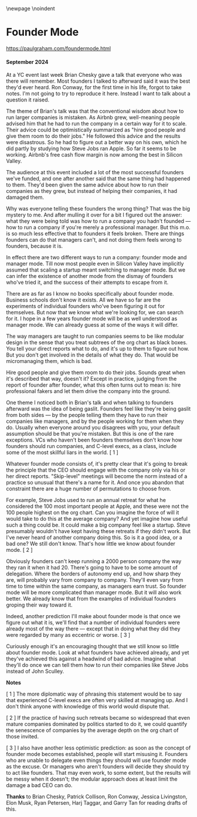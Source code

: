 \newpage
\noindent

Founder Mode
============


  

<https://paulgraham.com/foundermode.html>
  

#### September 2024


  

  

 At a YC event last week Brian Chesky gave a talk that everyone who
was there will remember. Most founders I talked to afterward said
it was the best they'd ever heard. Ron Conway, for the first time
in his life, forgot to take notes. I'm not going to try to reproduce
it here. Instead I want to talk about a question it raised.
   

  

 The theme of Brian's talk was that the conventional wisdom about
how to run larger companies is mistaken. As Airbnb grew, well\-meaning
people advised him that he had to run the company in a certain way
for it to scale. Their advice could be optimistically summarized
as "hire good people and give them room to do their jobs." He
followed this advice and the results were disastrous. So he had to
figure out a better way on his own, which he did partly by studying
how Steve Jobs ran Apple. So far it seems to be working. Airbnb's
free cash flow margin is now among the best in Silicon Valley.
   

  

 The audience at this event included a lot of the most successful
founders we've funded, and one after another said that the same
thing had happened to them. They'd been given the same advice about
how to run their companies as they grew, but instead of helping
their companies, it had damaged them.
   

  

 Why was everyone telling these founders the wrong thing? That was
the big mystery to me. And after mulling it over for a bit I figured
out the answer: what they were being told was how to run a company
you hadn't founded — how to run a company if you're merely a
professional manager. But this m.o. is so much less effective that
to founders it feels broken. There are things founders can do that
managers can't, and not doing them feels wrong to founders, because
it is.
   

  

 In effect there are two different ways to run a company: founder
mode and manager mode. Till now most people even in Silicon Valley
have implicitly assumed that scaling a startup meant switching to
manager mode. But we can infer the existence of another mode from
the dismay of founders who've tried it, and the success of their
attempts to escape from it.
   

  

 There are as far as I know no books specifically about founder mode.
Business schools don't know it exists. All we have so far are the
experiments of individual founders who've been figuring it out for
themselves. But now that we know what we're looking for, we can
search for it. I hope in a few years founder mode will be as well
understood as manager mode. We can already guess at some of the
ways it will differ.
   

  

 The way managers are taught to run companies seems to be like modular
design in the sense that you treat subtrees of the org chart as
black boxes. You tell your direct reports what to do, and it's up
to them to figure out how. But you don't get involved in the details
of what they do. That would be micromanaging them, which is bad.
   

  

 Hire good people and give them room to do their jobs. Sounds great
when it's described that way, doesn't it? Except in practice, judging
from the report of founder after founder, what this often turns out
to mean is: hire professional fakers and let them drive the company
into the ground.
   

  

 One theme I noticed both in Brian's talk and when talking to founders
afterward was the idea of being gaslit. Founders feel like they're
being gaslit from both sides — by the people telling them they
have to run their companies like managers, and by the people working
for them when they do. Usually when everyone around you disagrees
with you, your default assumption should be that you're mistaken.
But this is one of the rare exceptions. VCs who haven't been founders
themselves don't know how founders should run companies, and C\-level
execs, as a class, include some of the most skillful liars in the
world.
 \[
 1
 ]
   

  

 Whatever founder mode consists of, it's pretty clear that it's going
to break the principle that the CEO should engage with the company
only via his or her direct reports. "Skip\-level" meetings will
become the norm instead of a practice so unusual that there's a
name for it. And once you abandon that constraint there are a huge
number of permutations to choose from.
   

  

 For example, Steve Jobs used to run an annual retreat for what he
considered the 100 most important people at Apple, and these were
not the 100 people highest on the org chart. Can you imagine the
force of will it would take to do this at the average company? And
yet imagine how useful such a thing could be. It could make a big
company feel like a startup. Steve presumably wouldn't have kept
having these retreats if they didn't work. But I've never heard of
another company doing this. So is it a good idea, or a bad one? We
still don't know. That's how little we know about founder mode.
 \[
 2
 ]
   

  

 Obviously founders can't keep running a 2000 person company the way
they ran it when it had 20\. There's going to have to be some amount
of delegation. Where the borders of autonomy end up, and how sharp
they are, will probably vary from company to company. They'll even
vary from time to time within the same company, as managers earn
trust. So founder mode will be more complicated than manager mode.
But it will also work better. We already know that from the examples
of individual founders groping their way toward it.
   

  

 Indeed, another prediction I'll make about founder mode is that
once we figure out what it is, we'll find that a number of individual
founders were already most of the way there — except that in doing
what they did they were regarded by many as eccentric or worse.
 \[
 3
 ]
   

  

 Curiously enough it's an encouraging thought that we still know so
little about founder mode. Look at what founders have achieved
already, and yet they've achieved this against a headwind of bad
advice. Imagine what they'll do once we can tell them how to run
their companies like Steve Jobs instead of John Sculley.
   

  

  

  

  

  

  

  

  

  

**Notes** 
  

  

 \[
 1
 ]
The more diplomatic way of phrasing this statement would be
to say that experienced C\-level execs are often very skilled at
managing up. And I don't think anyone with knowledge of this world
would dispute that.
   

  

 \[
 2
 ]
If the practice of having such retreats became so widespread
that even mature companies dominated by politics started to do it,
we could quantify the senescence of companies by the average depth
on the org chart of those invited.
   

  

 \[
 3
 ]
I also have another less optimistic prediction: as soon as
the concept of founder mode becomes established, people will start
misusing it. Founders who are unable to delegate even things they
should will use founder mode as the excuse. Or managers who aren't
founders will decide they should try to act like founders. That may
even work, to some extent, but the results will be messy when it
doesn't; the modular approach does at least limit the damage a bad
CEO can do.
   

  

  

  

**Thanks** 
 to Brian Chesky, Patrick Collison, 
Ron Conway, Jessica
Livingston, Elon Musk, Ryan Petersen, Harj Taggar, and Garry Tan
for reading drafts of this.
   

  



